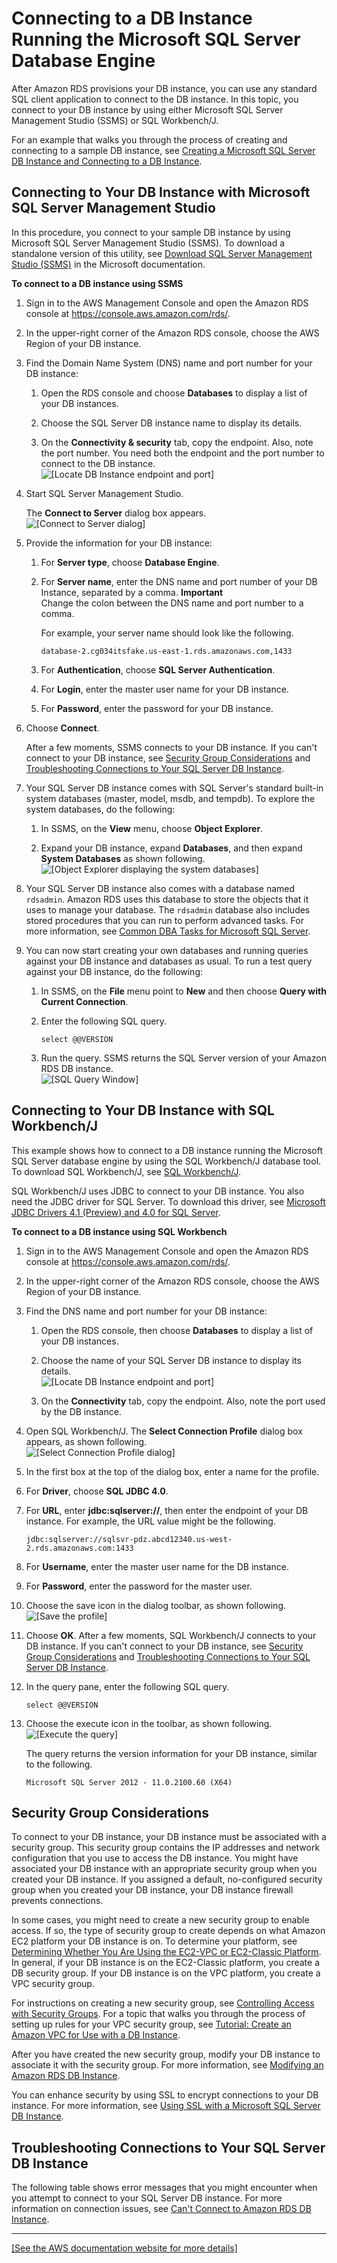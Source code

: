 # Connecting to a DB Instance Running the Microsoft SQL Server Database Engine<a name="USER_ConnectToMicrosoftSQLServerInstance"></a>

After Amazon RDS provisions your DB instance, you can use any standard SQL client application to connect to the DB instance\. In this topic, you connect to your DB instance by using either Microsoft SQL Server Management Studio \(SSMS\) or SQL Workbench/J\. 

For an example that walks you through the process of creating and connecting to a sample DB instance, see [Creating a Microsoft SQL Server DB Instance and Connecting to a DB Instance](CHAP_GettingStarted.CreatingConnecting.SQLServer.md)\. 

## Connecting to Your DB Instance with Microsoft SQL Server Management Studio<a name="USER_ConnectToMicrosoftSQLServerInstance.SSMS"></a>

In this procedure, you connect to your sample DB instance by using Microsoft SQL Server Management Studio \(SSMS\)\. To download a standalone version of this utility, see [Download SQL Server Management Studio \(SSMS\)](https://docs.microsoft.com/en-us/sql/ssms/download-sql-server-management-studio-ssms) in the Microsoft documentation\.

**To connect to a DB instance using SSMS**

1. Sign in to the AWS Management Console and open the Amazon RDS console at [https://console\.aws\.amazon\.com/rds/](https://console.aws.amazon.com/rds/)\.

1. In the upper\-right corner of the Amazon RDS console, choose the AWS Region of your DB instance\. 

1. Find the Domain Name System \(DNS\) name and port number for your DB instance: 

   1. Open the RDS console and choose **Databases** to display a list of your DB instances\. 

   1. Choose the SQL Server DB instance name to display its details\. 

   1. On the **Connectivity & security** tab, copy the endpoint\. Also, note the port number\. You need both the endpoint and the port number to connect to the DB instance\.   
![\[Locate DB Instance endpoint and port\]](http://docs.aws.amazon.com/AmazonRDS/latest/UserGuide/images/SQL-Connect-Endpoint.png)

1. Start SQL Server Management Studio\. 

   The **Connect to Server** dialog box appears\.   
![\[Connect to Server dialog\]](http://docs.aws.amazon.com/AmazonRDS/latest/UserGuide/images/RDSMSFTSQLConnect01.png)

1. Provide the information for your DB instance:

   1. For **Server type**, choose **Database Engine**\. 

   1. For **Server name**, enter the DNS name and port number of your DB Instance, separated by a comma\. 
**Important**  
Change the colon between the DNS name and port number to a comma\. 

      For example, your server name should look like the following\.

      ```
      database-2.cg034itsfake.us-east-1.rds.amazonaws.com,1433
      ```

   1. For **Authentication**, choose **SQL Server Authentication**\. 

   1. For **Login**, enter the master user name for your DB instance\. 

   1. For **Password**, enter the password for your DB instance\. 

1. Choose **Connect**\. 

   After a few moments, SSMS connects to your DB instance\. If you can't connect to your DB instance, see [Security Group Considerations](#USER_ConnectToMicrosoftSQLServerInstance.Security) and [Troubleshooting Connections to Your SQL Server DB Instance](#USER_ConnectToMicrosoftSQLServerInstance.Troubleshooting)\. 

1. Your SQL Server DB instance comes with SQL Server's standard built\-in system databases \(master, model, msdb, and tempdb\)\. To explore the system databases, do the following: 

   1. In SSMS, on the **View** menu, choose **Object Explorer**\.

   1. Expand your DB instance, expand **Databases**, and then expand **System Databases** as shown following\.   
![\[Object Explorer displaying the system databases\]](http://docs.aws.amazon.com/AmazonRDS/latest/UserGuide/images/SQL-SSMS-SystemDBs.png)

1. Your SQL Server DB instance also comes with a database named `rdsadmin`\. Amazon RDS uses this database to store the objects that it uses to manage your database\. The `rdsadmin` database also includes stored procedures that you can run to perform advanced tasks\. For more information, see [Common DBA Tasks for Microsoft SQL Server](Appendix.SQLServer.CommonDBATasks.md)\. 

1. You can now start creating your own databases and running queries against your DB instance and databases as usual\. To run a test query against your DB instance, do the following: 

   1. In SSMS, on the **File** menu point to **New** and then choose **Query with Current Connection**\. 

   1. Enter the following SQL query\.

      ```
      select @@VERSION
      ```

   1. Run the query\. SSMS returns the SQL Server version of your Amazon RDS DB instance\.   
![\[SQL Query Window\]](http://docs.aws.amazon.com/AmazonRDS/latest/UserGuide/images/SQL-Connect-Query.png)

## Connecting to Your DB Instance with SQL Workbench/J<a name="USER_ConnectToMicrosoftSQLServerInstance.JDBC"></a>

This example shows how to connect to a DB instance running the Microsoft SQL Server database engine by using the SQL Workbench/J database tool\. To download SQL Workbench/J, see [SQL Workbench/J](http://www.sql-workbench.net/)\. 

SQL Workbench/J uses JDBC to connect to your DB instance\. You also need the JDBC driver for SQL Server\. To download this driver, see [Microsoft JDBC Drivers 4\.1 \(Preview\) and 4\.0 for SQL Server](http://www.microsoft.com/en-us/download/details.aspx?id=11774)\. 

**To connect to a DB instance using SQL Workbench**

1. Sign in to the AWS Management Console and open the Amazon RDS console at [https://console\.aws\.amazon\.com/rds/](https://console.aws.amazon.com/rds/)\.

1. In the upper\-right corner of the Amazon RDS console, choose the AWS Region of your DB instance\. 

1. Find the DNS name and port number for your DB instance: 

   1. Open the RDS console, then choose **Databases** to display a list of your DB instances\. 

   1. Choose the name of your SQL Server DB instance to display its details\.   
![\[Locate DB Instance endpoint and port\]](http://docs.aws.amazon.com/AmazonRDS/latest/UserGuide/images/SQL-Connect-Endpoint.png)

   1. On the **Connectivity** tab, copy the endpoint\. Also, note the port used by the DB instance\. 

1. Open SQL Workbench/J\. The **Select Connection Profile** dialog box appears, as shown following\.  
![\[Select Connection Profile dialog\]](http://docs.aws.amazon.com/AmazonRDS/latest/UserGuide/images/workbench_profile.png)

1. In the first box at the top of the dialog box, enter a name for the profile\. 

1. For **Driver**, choose **SQL JDBC 4\.0**\. 

1. For **URL**, enter **jdbc:sqlserver://**, then enter the endpoint of your DB instance\. For example, the URL value might be the following\.

   ```
   jdbc:sqlserver://sqlsvr-pdz.abcd12340.us-west-2.rds.amazonaws.com:1433
   ```

1. For **Username**, enter the master user name for the DB instance\. 

1. For **Password**, enter the password for the master user\. 

1. Choose the save icon in the dialog toolbar, as shown following\.  
![\[Save the profile\]](http://docs.aws.amazon.com/AmazonRDS/latest/UserGuide/images/save_example.png)

1. Choose **OK**\. After a few moments, SQL Workbench/J connects to your DB instance\. If you can't connect to your DB instance, see [Security Group Considerations](#USER_ConnectToMicrosoftSQLServerInstance.Security) and [Troubleshooting Connections to Your SQL Server DB Instance](#USER_ConnectToMicrosoftSQLServerInstance.Troubleshooting)\. 

1. In the query pane, enter the following SQL query\.

   ```
   select @@VERSION
   ```

1. Choose the execute icon in the toolbar, as shown following\.  
![\[Execute the query\]](http://docs.aws.amazon.com/AmazonRDS/latest/UserGuide/images/execute_example.png)

   The query returns the version information for your DB instance, similar to the following\.

   ```
   Microsoft SQL Server 2012 - 11.0.2100.60 (X64)
   ```

## Security Group Considerations<a name="USER_ConnectToMicrosoftSQLServerInstance.Security"></a>

To connect to your DB instance, your DB instance must be associated with a security group\. This security group contains the IP addresses and network configuration that you use to access the DB instance\. You might have associated your DB instance with an appropriate security group when you created your DB instance\. If you assigned a default, no\-configured security group when you created your DB instance, your DB instance firewall prevents connections\.

In some cases, you might need to create a new security group to enable access\. If so, the type of security group to create depends on what Amazon EC2 platform your DB instance is on\. To determine your platform, see [Determining Whether You Are Using the EC2\-VPC or EC2\-Classic Platform](USER_VPC.FindDefaultVPC.md)\. In general, if your DB instance is on the EC2\-Classic platform, you create a DB security group\. If your DB instance is on the VPC platform, you create a VPC security group\.

For instructions on creating a new security group, see [Controlling Access with Security Groups](Overview.RDSSecurityGroups.md)\. For a topic that walks you through the process of setting up rules for your VPC security group, see [Tutorial: Create an Amazon VPC for Use with a DB Instance](CHAP_Tutorials.WebServerDB.CreateVPC.md)\.

After you have created the new security group, modify your DB instance to associate it with the security group\. For more information, see [Modifying an Amazon RDS DB Instance](Overview.DBInstance.Modifying.md)\. 

You can enhance security by using SSL to encrypt connections to your DB instance\. For more information, see [Using SSL with a Microsoft SQL Server DB Instance](SQLServer.Concepts.General.SSL.Using.md)\. 

## Troubleshooting Connections to Your SQL Server DB Instance<a name="USER_ConnectToMicrosoftSQLServerInstance.Troubleshooting"></a>

The following table shows error messages that you might encounter when you attempt to connect to your SQL Server DB instance\. For more information on connection issues, see [Can't Connect to Amazon RDS DB Instance](CHAP_Troubleshooting.md#CHAP_Troubleshooting.Connecting)\.


****  
<a name="rds-sql-server-connection-troubleshooting-guidance"></a>[\[See the AWS documentation website for more details\]](http://docs.aws.amazon.com/AmazonRDS/latest/UserGuide/USER_ConnectToMicrosoftSQLServerInstance.html)